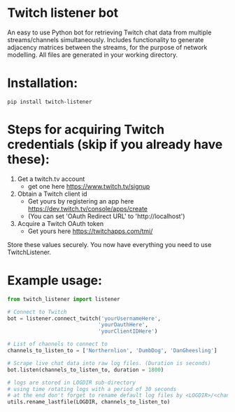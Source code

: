 # Twitch listener bot

An easy to use Python bot for retrieving Twitch chat data from multiple streams/channels simultaneously. Includes functionality to generate adjacency matrices between the streams, for the purpose of network modelling. All files are generated in your working directory.  

# Installation:
```
pip install twitch-listener
```


# Steps for acquiring Twitch credentials (skip if you already have these):
1) Get a twitch.tv account 
	- get one here https://www.twitch.tv/signup
2) Obtain a Twitch client id
	- Get yours by registering an app here https://dev.twitch.tv/console/apps/create
	- (You can set 'OAuth Redirect URL' to 'http://localhost')
3) Acquire a Twitch OAuth token
	- Get yours here https://twitchapps.com/tmi/

Store these values securely. You now have everything you need to use TwitchListener.

# Example usage:

```python
from twitch_listener import listener

# Connect to Twitch
bot = listener.connect_twitch('yourUsernameHere', 
                             'yourOauthHere', 
                             'yourClientIDHere')

# List of channels to connect to
channels_to_listen_to = ['Northernlion', 'DumbDog', 'DanGheesling']

# Scrape live chat data into raw log files. (Duration is seconds)
bot.listen(channels_to_listen_to, duration = 1800) 

# logs are stored in LOGDIR sub-directory
# using time rotating logs with a period of 30 seconds
# at the end don't forget to rename default log files by <LOGDIR>/<channel>.log.YYYY-MM-DD_HH-MI-SS
utils.rename_lastfile(LOGDIR, channels_to_listen_to)


